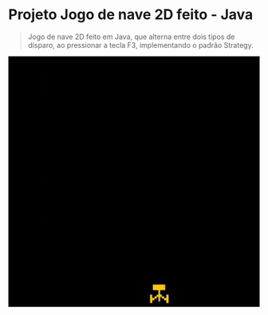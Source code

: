# Projeto Jogo de nave 2D feito - Java

> Jogo de nave 2D feito em Java, que alterna entre dois tipos de disparo, ao pressionar a tecla F3, implementando o padrão Strategy.

<p align="center">
<img src="img/jogo.gif"/>
</p>
